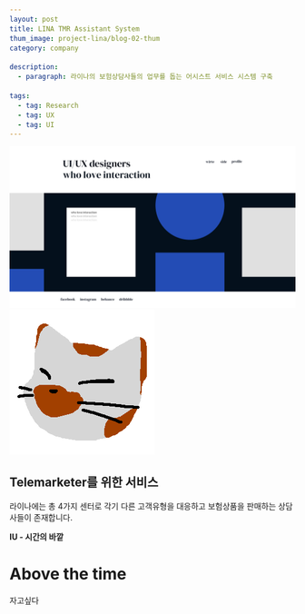 ```yaml
---
layout: post
title: LINA TMR Assistant System
thum_image: project-lina/blog-02-thum
category: company

description:
  - paragraph: 라이나의 보험상담사들의 업무를 돕는 어시스트 서비스 시스템 구축

tags:
  - tag: Research
  - tag: UX
  - tag: UI
---
```


![힘들어](/assets/img/record/testimage-main.jpg)
![Image Alt 텍스트](/assets/img/testimage.png)

## Telemarketer를 위한 서비스

라이나에는 총 4가지 센터로 각기 다른 고객유형을 대응하고 보험상품을 판매하는 상담사들이 존재합니다.

**IU - 시간의 바깥**

# Above the time

자고싶다
